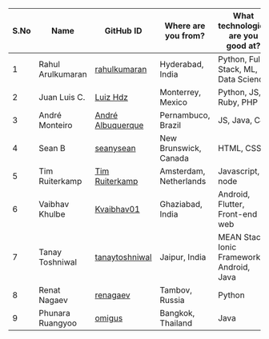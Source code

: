 | S.No | Name | GitHub ID | Where are you from? | What technologies are you good at? |
|------|------|-----------|---------------------|------------------------------------|
| 1 | Rahul Arulkumaran | <a href="https://github.com/rahulkumaran">rahulkumaran</a> | Hyderabad, India | Python, Full Stack, ML, Data Science |
| 2 | Juan Luis C. | <a href="https://github.com/luizhdz">Luiz Hdz</a> | Monterrey, Mexico | Python, JS, Ruby, PHP |
| 3 | André Monteiro | <a href="https://github.com/AndreAlbuquerque9">André Albuquerque</a> | Pernambuco, Brazil | JS, Java, C# |
| 4 | Sean B | <a href="https://github.com/seanysean">seanysean</a> | New Brunswick, Canada | HTML, CSS |
| 5 | Tim Ruiterkamp | <a href="https://github.com/timruiterkamp">Tim Ruiterkamp</a> | Amsterdam, Netherlands | Javascript, node |
| 6 | Vaibhav Khulbe | <a href="https://github.com/Kvaibhav01">Kvaibhav01</a> | Ghaziabad, India | Android, Flutter, Front-end web |
| 7 | Tanay Toshniwal | <a href="https://github.com/tanaytoshniwal">tanaytoshniwal</a> | Jaipur, India | MEAN Stack, Ionic Framework, Android, Java |
| 8 | Renat Nagaev | <a href="https://github.com/renagaev">renagaev</a> | Tambov, Russia | Python |
| 9 | Phunara Ruangyoo | <a href="https://github.com/omigus">omigus</a> | Bangkok, Thailand | Java |

